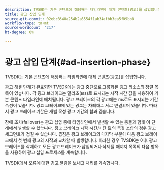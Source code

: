 ```yaml
---
description: TVSDK는 기본 콘텐츠에 해당하는 타임라인에 대체 콘텐츠(광고)를 삽입합니다.
title: 광고 삽입 단계
source-git-commit: 02ebc3548a254b2a6554f1ab34afbb3ea5f09bb8
workflow-type: tm+mt
source-wordcount: '217'
ht-degree: 0%

---
```


# 광고 삽입 단계{#ad-insertion-phase}

TVSDK는 기본 콘텐츠에 해당하는 타임라인에 대체 콘텐츠(광고)를 삽입합니다.

광고 해결 단계가 완료되면 TVSDK에는 광고 중단으로 그룹화된 광고 리소스의 정렬 목록이 있습니다. 각 광고 브레이크는 밀리초(ms)로 표시되는 시작 시간 값을 사용하여 기본 콘텐츠 타임라인에 배치됩니다. 광고 브레이크의 각 광고에는 ms로도 표시되는 기간 속성이 있습니다. 광고 브레이크에 있는 광고는 차례대로 서로 연결되어 있습니다. 따라서 광고 브레이크 기간은 개별 작성 광고 기간의 합과 같습니다.

장애 조치(failover)는 광고 삽입 중에 타임라인에서 발생할 수 있는 충돌과 함께 이 단계에서 발생할 수 있습니다. 광고 브레이크 시작 시간/기간 값의 특정 조합의 경우 광고 세그먼트가 겹칠 수 있습니다. 겹침은 광고 브레이크의 마지막 부분이 다음 광고 브레이크에서 첫 번째 광고의 시작과 교차할 때 발생합니다. 이러한 경우 TVSDK는 이후 광고 브레이크를 삭제하고 모든 광고 브레이크가 삽입되거나 삭제될 때까지 목록의 다음 항목을 사용하여 광고 삽입 프로세스를 계속합니다.

TVSDK에서 오류에 대한 경고 알림을 보내고 처리를 계속합니다.
